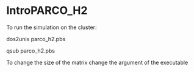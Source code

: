 # IntroPARCO_H2
<p>To run the simulation on the cluster: </p>
<p>dos2unix parco_h2.pbs</p>
<p>qsub parco_h2.pbs</p>
<p>To change the size of the matrix change the argument of the executable</p>
